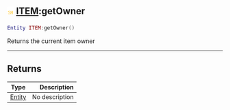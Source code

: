 ## ![shared](../../.gitbook/assets/shared.png) [ITEM](item):getOwner

```lua
Entity ITEM:getOwner()
```

Returns the current item owner

------
## Returns

| Type   | Description |
| ------ | ----------: |
| [Entity](entity) | No description |

